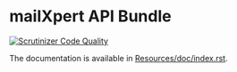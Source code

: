 # mailXpert API Bundle

[![Scrutinizer Code Quality](https://scrutinizer-ci.com/g/mailXpert/APIBundle/badges/quality-score.png?b=master)](https://scrutinizer-ci.com/g/mailXpert/APIBundle/?branch=master)

The documentation is available in [Resources/doc/index.rst](Resources/doc/index.rst).